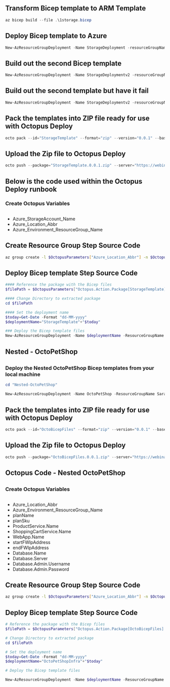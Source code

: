 
## Transform Bicep template to ARM Template
```powershell
az bicep build --file .\1storage.bicep
```

## Deploy Bicep template to Azure
```powershell
New-AzResourceGroupDeployment -Name StorageDeployment -resourceGroupName SarahBicepDemos -TemplateFile 1storage.bicep -storageAccountName "sarahstoragedemo"
```
## Build out the second Bicep template
```powershell
New-AzResourceGroupDeployment -Name StorageDeploymentv2 -resourceGroupName SarahBicepDemos -TemplateFile 2storage.bicep
```
## Build out the second template but have it fail
```powershell
New-AzResourceGroupDeployment -Name StorageDeploymentv2 -resourceGroupName SarahBicepDemos -TemplateFile 2storage.bicep -storageAccountType "Standrd_Local"
```
## Pack the templates into ZIP file ready for use with Octopus Deploy
```powershell
octo pack --id="StorageTemplate" --format="zip" --version="0.0.1" --basePath="Templates" --overwrite
```
## Upload the Zip file to Octopus Deploy
```powershell
octo push --package="StorageTemplate.0.0.1.zip" --server="https://webinar.octopus.app" --apiKey="$OCTOPUSSERVERAPIKEY" --space="Bicep-Demo"
```

## Below is the code used within the Octopus Deploy runbook


### Create Octopus Variables
## 
* Azure_StorageAccount_Name
* Azure_Location_Abbr
* Azure_Environment_ResourceGroup_Name


## Create Resource Group Step Source Code
```bash
az group create -l $OctopusParameters["Azure_Location_Abbr"] -n $OctopusParameters["Azure_Environment_ResourceGroup_Name"]
```
## Deploy Bicep template Step Source Code

```powershell
#### Reference the package with the Bicep files
$filePath = $OctopusParameters["Octopus.Action.Package[StorageTemplate].ExtractedPath"]

#### Change Directory to extracted package
cd $filePath

#### Set the deployment name
$today=Get-Date -Format "dd-MM-yyyy"
$deploymentName="StorageTemplate"+"$today"

### Deploy the Bicep template files
New-AzResourceGroupDeployment -Name $deploymentName -ResourceGroupName $OctopusParameters["Azure_Environment_ResourceGroup_Name"] -TemplateFile "2storage.bicep" -storageAccountName $OctopusParameters["Azure_StorageAccount_Name"]
```



##
## Nested - OctoPetShop
##

### Deploy the Nested OctoPetShop Bicep templates from your local machine
```powershell
cd "Nested-OctoPetShop"

New-AzResourceGroupDeployment -Name OctoPetShop -ResourceGroupName SarahBicepDemos -TemplateFile octopetshop.bicep -planName octoPetASP -planSku S1 -productwebSiteName octopetproduct -shoppingwebSiteName octopetshopping -frontwebSiteName octopetfront -startFWIpAddress 0.0.0.0 -endFWIpAddress 0.0.0.0 -databaseName octopetdb -sqlServerName octopetsql -sqlAdministratorLogin octopetadmin -sqlAdministratorLoginPassword $sqlpassword
```
## Pack the templates into ZIP file ready for use with Octopus Deploy
```powershell
octo pack --id="OctoBicepFiles" --format="zip" --version="0.0.1" --basePath="Nested-OctoPetShop" --overwrite
```
## Upload the Zip file to Octopus Deploy
```powershell
octo push --package="OctoBicepFiles.0.0.1.zip" --server="https://webinar.octopus.app" --apiKey="$OCTOPUSSERVERAPIKEY" --space="Bicep-Demo"
```

## Octopus Code - Nested OctoPetShop
##

### Create Octopus Variables
## 
* Azure_Location_Abbr
* Azure_Environment_ResourceGroup_Name
* planName
* planSku
* ProductService.Name
* ShoppingCartService.Name
* WebApp.Name
* startFWIpAddress
* endFWIpAddress
* Database.Name
* Database.Server
* Database.Admin.Username
* Database.Admin.Password

## Create Resource Group Step Source Code

```bash
az group create -l $OctopusParameters["Azure_Location_Abbr"] -n $OctopusParameters["Azure_Environment_ResourceGroup_Name"]
```
## Deploy Bicep template Step Source Code


```powershell
# Reference the package with the Bicep files
$filePath = $OctopusParameters["Octopus.Action.Package[OctoBicepFiles].ExtractedPath"]

# Change Directory to extracted package
cd $filePath

# Set the deployment name
$today=Get-Date -Format "dd-MM-yyyy"
$deploymentName="OctoPetShopInfra"+"$today"

# Deploy the Bicep template files

New-AzResourceGroupDeployment -Name $deploymentName -ResourceGroupName $OctopusParameters["Azure_Environment_ResourceGroup_Name"] -TemplateFile octopetshop.bicep -planName $planName -planSku $planSku -productwebSiteName $OctopusParameters["ProductService.Name"] -shoppingwebSiteName $OctopusParameters["ShoppingCartService.Name"] -frontwebSiteName $OctopusParameters["WebApp.Name"] -startFWIpAddress $startFWIpAddress -endFWIpAddress $endFWIpAddress -databaseName $OctopusParameters["Database.Name"] -sqlServerName $OctopusParameters["Database.Server"] -sqlAdministratorLogin $OctopusParameters["Database.Admin.Username"] -sqlAdministratorLoginPassword $OctopusParameters["Database.Admin.Password"]
```